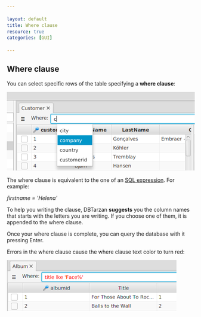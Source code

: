 ```yaml
---

layout: default
title: Where clause
resource: true
categories: [GUI]

---
```


## Where clause

You can select specific rows of the table specifying a **where clause**:

![Databases](images/whereClause.png)

The where clause is equivalent to the one of an  [SQL expression](https://en.wikipedia.org/wiki/Where_(SQL)).
For example:

*firstname = 'Helena'*

To help you writing the clause, DBTarzan **suggests** you the column names that starts with the letters you are writing.
If you choose one of them, it is appended to the where clause. 
 
Once your where clause is complete, you can query the database with it pressing Enter. 

Errors in the where clause cause the where clause text color to turn red:

![Where Error](images/errorwhere.png)
 